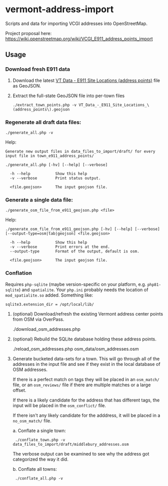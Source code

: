 # vermont-address-import

Scripts and data for importing VCGI addresses into OpenStreetMap.

Project proposal here: https://wiki.openstreetmap.org/wiki/VCGI_E911_address_points_import

## Usage

### Download fresh E911 data
1. Download the latest [VT Data - E911 Site Locations (address points)](https://geodata.vermont.gov/datasets/VCGI::vt-data-e911-site-locations-address-points-1/about) file as GeoJSON.

2. Extract the full-state GeoJSON file into per-town files
   ```
   ./extract_town_points.php -v VT_Data_-_E911_Site_Locations_\(address_points\).geojson
   ```

### Regenerate all draft data files:
```
./generate_all.php -v
```

Help:
```
Generate new output files in data_files_to_import/draft/ for every
input file in town_e911_address_points/

./generate_all.php [-hv] [--help] [--verbose]

  -h --help           Show this help
  -v --verbose        Print status output.

  <file.geojson>      The input geojson file.

```

### Generate a single data file:
```
./generate_osm_file_from_e911_geojson.php <file>
```

Help:
```
./generate_osm_file_from_e911_geojson.php [-hv] [--help] [--verbose] [--output-type=osm|tab|geojson] <file.geojson>

  -h --help           Show this help
  -v --verbose        Print errors at the end.
  --output-type       Format of the output, default is osm.

  <file.geojson>      The input geojson file.
```


### Conflation

Requires `php-sqlite` (maybe version-specific on your platform, e.g. `php81-sqlite`) and `spatialite`.
Your `php.ini` probably needs the location of `mod_spatialite.so` added. Something like:

    sqlite3.extension_dir = /opt/local/lib/

1. (optional) Download/refresh the existing Vermont address center points from OSM via OverPass.

    ./download_osm_addresses.php

2. (optional) Rebuild the SQLite database holding these address points.

    ./reload_osm_addresses.php osm_data/osm_addresses.osm

3. Generate bucketed data-sets for a town. This will go through all of the
   addresses in the input file and see if they exist in the local database of OSM
   addresses.

   If there is a perfect match on tags they will be placed in an `osm_match/`
   file, or an `osm_reviews/` file if there are multiple matches or a large offset.

   If there is a likely candidate for the address that has different tags, the
   input will be placed in the `osm_conflict/` file.

   If there isn't any likely candidate for the adddress, it will be placed in a
   `no_osm_match/` file.

   a. Conflate a single town:

        ./conflate_town.php -v data_files_to_import/draft/middlebury_addresses.osm

      The verbose output can be examined to see why the address got categorized the
      way it did.

   b. Conflate all towns:

        ./conflate_all.php -v
